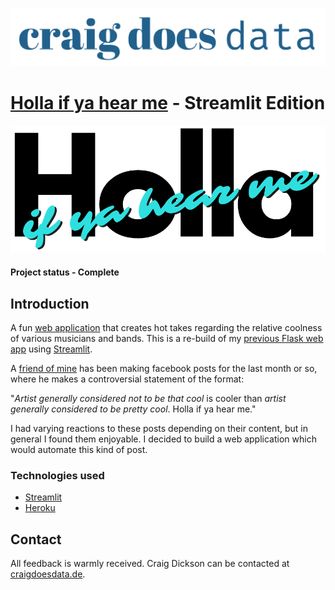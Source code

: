 [![CraigDoesData][logo]][link]

[logo]: ./logo.png
[link]: https://www.craigdoesdata.de/


# [Holla if ya hear me](https://holla-streamlit.herokuapp.com/) - Streamlit Edition

![Holla if ya hear me logo](./holla.png)

#### Project status - Complete


## Introduction

A fun [web application](https://holla-streamlit.herokuapp.com/) that creates hot takes regarding the relative coolness of various musicians and bands. This is a re-build of my [previous Flask web app](https://github.com/thecraigd/holla) using [Streamlit](https://www.streamlit.io).

A [friend of mine](https://steveothecripplingaddictions.bandcamp.com/) has been making facebook posts for the last month or so, where he makes a controversial statement of the format:

"*Artist generally considered not to be that cool* is cooler than *artist generally considered to be pretty cool*. Holla if ya hear me."

I had varying reactions to these posts depending on their content, but in general I found them enjoyable. I decided to build a web application which would automate this kind of post.


### Technologies used
* [Streamlit](https://www.streamlit.io)
* [Heroku](https://www.heroku.com)


## Contact
All feedback is warmly received. Craig Dickson can be contacted at [craigdoesdata.de](https://www.craigdoesdata.de/contact.html).
